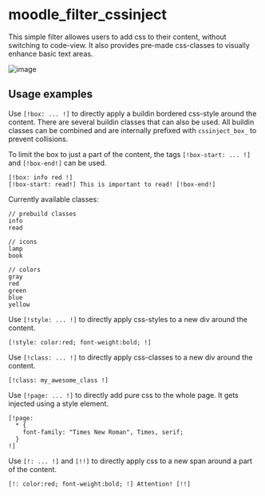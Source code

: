 # moodle_filter_cssinject

This simple filter allowes users to add css to their content, without switching to code-view. It also provides pre-made css-classes to visually enhance basic text areas.

![image](https://github.com/user-attachments/assets/92219092-8bf0-4da8-a825-652f91e66c93)


## Usage examples

Use `[!box: ... !]` to directly apply a buildin bordered css-style around the content. There are several buildin classes that can also be used. All buildin classes can be combined and are internally prefixed with `cssinject_box_` to prevent collisions.

To limit the box to just a part of the content, the tags `[!box-start: ... !]` and `[!box-end!]` can be used.
```
[!box: info red !]
[!box-start: read!] This is important to read! [!box-end!]
```
Currently available classes:
```
// prebuild classes
info
read

// icons
lamp
book

// colors
gray
red
green
blue
yellow
```


Use `[!style: ... !]` to directly apply css-styles to a new div around the content. 
```
[!style: color:red; font-weight:bold; !]
```

Use `[!class: ... !]` to directly apply css-classes to a new div around the content.
```
[!class: my_awesome_class !]
```

Use `[!page: ... !]` to directly add pure css to the whole page. It gets injected using a style element.
```
[!page: 
  * {
    font-family: "Times New Roman", Times, serif;
  }
!]
```

Use `[!: ... !]` and `[!!]` to directly apply css to a new span around a part of the content.
```
[!: color:red; font-weight:bold; !] Attention! [!!]
```
